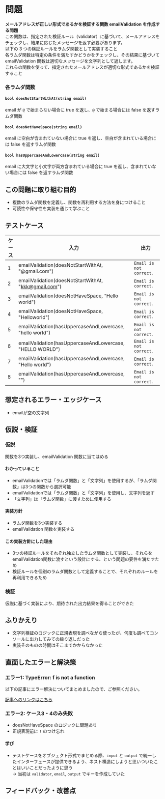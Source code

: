 # 問題

**メールアドレスが正しい形式であるかを検証する関数 emailValidation を作成する問題**  
この関数は、指定された検証ルール（validator）に基づいて、メールアドレスをチェックし、結果に応じたメッセージを返す必要があります。  
以下の 3 つの検証ルールをラムダ関数として実装すること   
各ラムダ関数は特定の条件を満たすかどうかをチェックし、その結果に基づいて emailValidation 関数は適切なメッセージを文字列として返します。  
これらの関数を使って、指定されたメールアドレスが適切な形式であるかを検証すること  

### 各ラムダ関数

#### `bool doesNotStartWithAt(string email)`
email が `@` で始まらない場合に true を返し、`@` で始まる場合には false を返すラムダ関数  

#### `bool doesNotHaveSpace(string email)`
email に空白が含まれていない場合に true を返し、空白が含まれている場合には false を返すラムダ関数  

#### `bool hasUppercaseAndLowercase(string email)`
email に大文字と小文字が両方含まれている場合に true を返し、含まれていない場合には false を返すラムダ関数  


## この問題に取り組む目的

- 複数のラムダ関数を定義し、関数を再利用する方法を身につけること  
- 可読性や保守性を実装を通じて学ぶこと  


## テストケース

| ケース | 入力 | 出力 |
| - | - | - |
| 1 | emailValidation(doesNotStartWithAt, "@gmail.com") | `Email is not correct.` |
| 2 | emailValidation(doesNotStartWithAt, "kkk@gmail.com") | `Email is correct.` |
| 3 | emailValidation(doesNotHaveSpace, "Hello world") | `Email is not correct.` |
| 4 | emailValidation(doesNotHaveSpace, "Helloworld") | `Email is correct.` |
| 5 | emailValidation(hasUppercaseAndLowercase, "hello world") | `Email is not correct.` |
| 6 | emailValidation(hasUppercaseAndLowercase, "HELLO WORLD") | `Email is not correct.` |
| 7 | emailValidation(hasUppercaseAndLowercase, "Hello world") | `Email is correct.` |
| 8 | emailValidation(hasUppercaseAndLowercase, "") | `Email is not correct.` |


## 想定されるエラー・エッジケース

- emailが空の文字列

## 仮説・検証

### 仮説

関数を3つ実装し、emailValidation 関数に当てはめる  

#### わかっていること

- emailValidationでは「ラムダ関数」と「文字列」を使用するが、「ラムダ関数」は3つの関数から選択可能  
- emailValidationでは「ラムダ関数」と「文字列」を使用し、文字列を返す 
- 「文字列」は「ラムダ関数」に渡すために使用する

#### 実装方針
  
- ラムダ関数を3つ実装する
- emailValidation 関数を実装する

#### この実装方針にした理由

- 3つの検証ルールをそれぞれ独立したラムダ関数として実装し、それらをemailValidation関数に渡すという設計にする、という問題の要件を満たすため
- 検証ルールを個別のラムダ関数として定義することで、それぞれのルールを再利用できるため  

### 検証

仮説に基づく実装により、期待された出力結果を得ることができた  

## ふりかえり

- 文字列検証のロジックに正規表現を調べながら使ったが、何度も調べてコンソールに出力してみての繰り返しだった  
- 実装そのものの時間はそこまでかからなかった

## 直面したエラーと解決策

### エラー1: TypeError: f is not a function

以下の記事にエラー解決についてまとめましたので、ご参照ください。

[記事へのリンクはこちら](https://qiita.com/mabo23/items/51e3fb4966ddf8d1a019)

### エラー2: ケース3・4のみ失敗

- doesNotHaveSpace のロジックに問題あり
- 正規表現前に `!` のつけ忘れ


#### 学び

- テストケースをオブジェクト形式でまとめる際、`input` と `output` で統一したインターフェースが提供できるよう、ネスト構造にしようと思いついたことはいいことだったように思う  
→ 当初は `validator`, `email`, `output` でキーを作成していた

## フィードバック・改善点


